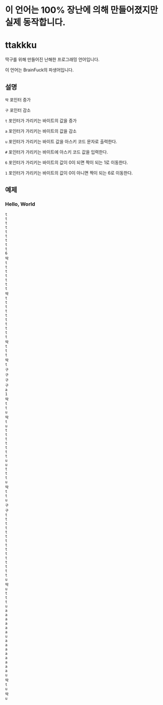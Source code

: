 # 이 언어는 100% 장난에 의해 만들어졌지만 실제 동작합니다.

# ttakkku
딱구를 위해 만들어진 난해한 프로그래밍 언어입니다.

이 언어는 BrainFuck의 파생어입니다.

## 설명

`딱`  포인터 증가

`구`  포인터 감소

`t`  포인터가 가리키는 바이트의 값을 증가

`a`  포인터가 가리키는 바이트의 값을 감소

`u`  포인터가 가리키는 바이트 값을 아스키 코드 문자로 출력한다.

`#`  포인터가 가리키는 바이트에 아스키 코드 값을 입력한다.

`6`  포인터가 가리키는 바이트의 값이 0이 되면 짝이 되는 1로 이동한다.

`1`  포인터가 가리키는 바이트의 값이 0이 아니면 짝이 되는 6로 이동한다.


## 예제

### Hello, World

```t
t
t
t
t
t
t
t
t
t
6
딱
t
t
t
t
t
t
t
딱
t
t
t
t
t
t
t
t
t
t
딱
t
t
t
딱
t
구
구
구
구
a
1
딱
t
t
u
딱
t
u
t
t
t
t
t
t
t
u
u
t
t
t
u
딱
t
t
u
구
구
t
t
t
t
t
t
t
t
t
t
t
t
t
t
t
u
딱
u
t
t
t
u
a
a
a
a
a
a
u
a
a
a
a
a
a
a
a
u
딱
t
u
딱
u
```
